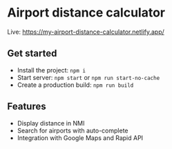 # Airport distance calculator

Live: https://my-airport-distance-calculator.netlify.app/

## Get started

- Install the project: `npm i`
- Start server: `npm start` or `npm run start-no-cache`
- Create a production build: `npm run build`

## Features

- Display distance in NMI
- Search for airports with auto-complete
- Integration with Google Maps and Rapid API